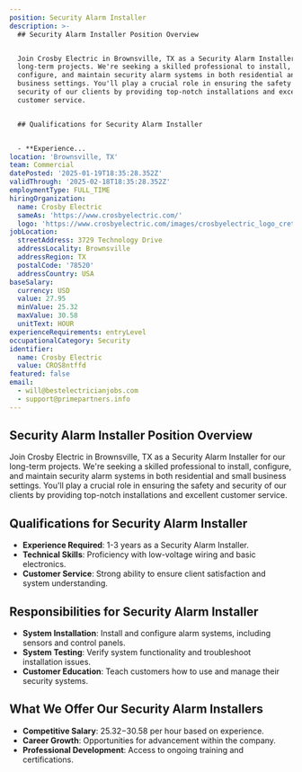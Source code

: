 ```yaml
---
position: Security Alarm Installer
description: >-
  ## Security Alarm Installer Position Overview


  Join Crosby Electric in Brownsville, TX as a Security Alarm Installer for our
  long-term projects. We're seeking a skilled professional to install,
  configure, and maintain security alarm systems in both residential and small
  business settings. You'll play a crucial role in ensuring the safety and
  security of our clients by providing top-notch installations and excellent
  customer service.


  ## Qualifications for Security Alarm Installer


  - **Experience...
location: 'Brownsville, TX'
team: Commercial
datePosted: '2025-01-19T18:35:28.352Z'
validThrough: '2025-02-18T18:35:28.352Z'
employmentType: FULL_TIME
hiringOrganization:
  name: Crosby Electric
  sameAs: 'https://www.crosbyelectric.com/'
  logo: 'https://www.crosbyelectric.com/images/crosbyelectric_logo_crete.png'
jobLocation:
  streetAddress: 3729 Technology Drive
  addressLocality: Brownsville
  addressRegion: TX
  postalCode: '78520'
  addressCountry: USA
baseSalary:
  currency: USD
  value: 27.95
  minValue: 25.32
  maxValue: 30.58
  unitText: HOUR
experienceRequirements: entryLevel
occupationalCategory: Security
identifier:
  name: Crosby Electric
  value: CROS8ntffd
featured: false
email:
  - will@bestelectricianjobs.com
  - support@primepartners.info
---
```




## Security Alarm Installer Position Overview

Join Crosby Electric in Brownsville, TX as a Security Alarm Installer for our long-term projects. We're seeking a skilled professional to install, configure, and maintain security alarm systems in both residential and small business settings. You'll play a crucial role in ensuring the safety and security of our clients by providing top-notch installations and excellent customer service.

## Qualifications for Security Alarm Installer

- **Experience Required**: 1-3 years as a Security Alarm Installer.
- **Technical Skills**: Proficiency with low-voltage wiring and basic electronics.
- **Customer Service**: Strong ability to ensure client satisfaction and system understanding.

## Responsibilities for Security Alarm Installer

- **System Installation**: Install and configure alarm systems, including sensors and control panels.
- **System Testing**: Verify system functionality and troubleshoot installation issues.
- **Customer Education**: Teach customers how to use and manage their security systems.

## What We Offer Our Security Alarm Installers

- **Competitive Salary**: $25.32-$30.58 per hour based on experience.
- **Career Growth**: Opportunities for advancement within the company.
- **Professional Development**: Access to ongoing training and certifications.